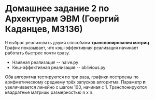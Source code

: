 # Домашнее задание 2 по Архектурам ЭВМ (Гоергий Каданцев, М3136)

Я выбрал реализовать двумя способами **транспонирования матриц**. 
График показывает, что кэш-эффективная реализация начинает работать быстрее почти сразу.

* Наивная реализация -- naive.py
* Кеш-эффективная реализация -- oblivious.py

Оба алгоритма тестируются по три раза, графики построены по арифметическому среднему трёх запусков алгоритма. 
Параметр **n** увеличивается линейно с шагом 100, начиная с 1. 
Транспонируются квадратные матрицы размерностью n x n.  




